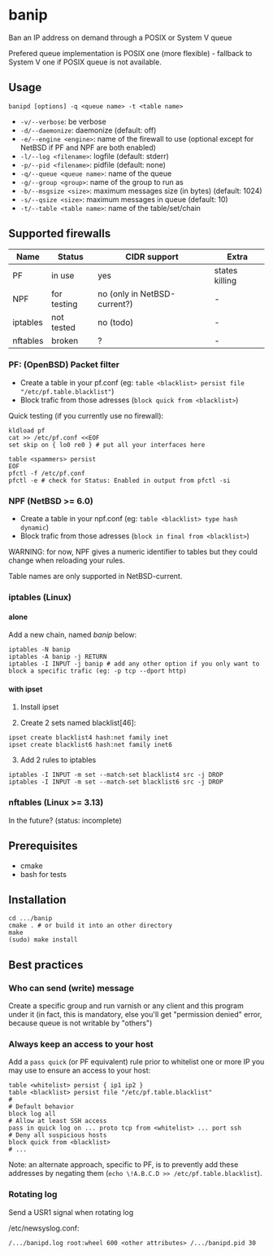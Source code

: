 # banip

Ban an IP address on demand through a POSIX or System V queue

Prefered queue implementation is POSIX one (more flexible) - fallback to System V one if POSIX queue is not available.

## Usage

`banipd [options] -q <queue name> -t <table name>`

* `-v/--verbose`: be verbose
* `-d/--daemonize`: daemonize (default: off)
* `-e/--engine <engine>`: name of the firewall to use (optional except for NetBSD if PF and NPF are both enabled)
* `-l/--log <filename>`: logfile (default: stderr)
* `-p/--pid <filename>`: pidfile (default: none)
* `-q/--queue <queue name>`: name of the queue
* `-g/--group <group>`: name of the group to run as
* `-b/--msgsize <size>`: maximum messages size (in bytes) (default: 1024)
* `-s/--qsize <size>`: maximum messages in queue (default: 10)
* `-t/--table <table name>`: name of the table/set/chain

## Supported firewalls

| Name | Status | CIDR support | Extra |
| ---- | ------ | ------------ | ----- |
| PF | in use | yes | states killing |
| NPF | for testing | no (only in NetBSD-current?) | - |
| iptables | not tested | no (todo) | - |
| nftables | broken | ? | - |

### PF: (OpenBSD) Packet filter

* Create a table in your pf.conf (eg: `table <blacklist> persist file "/etc/pf.table.blacklist"`)
* Block trafic from those adresses (`block quick from <blacklist>`)

Quick testing (if you currently use no firewall):

```
kldload pf
cat >> /etc/pf.conf <<EOF
set skip on { lo0 re0 } # put all your interfaces here

table <spammers> persist
EOF
pfctl -f /etc/pf.conf
pfctl -e # check for Status: Enabled in output from pfctl -si
```

### NPF (NetBSD >= 6.0)

* Create a table in your npf.conf (eg: `table <blacklist> type hash dynamic`)
* Block trafic from those adresses (`block in final from <blacklist>`)

WARNING: for now, NPF gives a numeric identifier to tables but they could change when reloading your rules.

Table names are only supported in NetBSD-current.

### iptables (Linux)

#### alone

Add a new chain, named *banip* below:
```
iptables -N banip
iptables -A banip -j RETURN
iptables -I INPUT -j banip # add any other option if you only want to block a specific trafic (eg: -p tcp --dport http)
```

#### with ipset

1. Install ipset

2. Create 2 sets named blacklist[46]:
```
ipset create blacklist4 hash:net family inet
ipset create blacklist6 hash:net family inet6
```

3. Add 2 rules to iptables
```
iptables -I INPUT -m set --match-set blacklist4 src -j DROP
iptables -I INPUT -m set --match-set blacklist6 src -j DROP
```

### nftables (Linux >= 3.13)

In the future? (status: incomplete)

## Prerequisites

* cmake
* bash for tests

## Installation

```
cd .../banip
cmake . # or build it into an other directory
make
(sudo) make install
```

## Best practices

### Who can send (write) message

Create a specific group and run varnish or any client and this program under it (in fact, this is mandatory, else you'll get "permission denied" error, because queue is not writable by "others")

### Always keep an access to your host

Add a `pass quick` (or PF equivalent) rule prior to whitelist one or more IP you may use to ensure an access to your host:

```
table <whitelist> persist { ip1 ip2 }
table <blacklist> persist file "/etc/pf.table.blacklist"
#
# Default behavior
block log all
# Allow at least SSH access
pass in quick log on ... proto tcp from <whitelist> ... port ssh
# Deny all suspicious hosts
block quick from <blacklist>
# ...
```
Note: an alternate approach, specific to PF, is to prevently add these addresses by negating them (`echo \!A.B.C.D >> /etc/pf.table.blacklist`).

### Rotating log

Send a USR1 signal when rotating log

/etc/newsyslog.conf:
```
/.../banipd.log root:wheel 600 <other attributes> /.../banipd.pid 30
```
